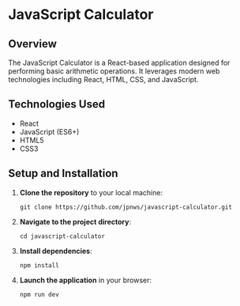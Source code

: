 # JavaScript Calculator

## Overview

The JavaScript Calculator is a React-based application designed for performing
basic arithmetic operations. It leverages modern web technologies including
React, HTML, CSS, and JavaScript.

## Technologies Used

- React
- JavaScript (ES6+)
- HTML5
- CSS3

## Setup and Installation

1. **Clone the repository** to your local machine:

   ```
   git clone https://github.com/jpnws/javascript-calculator.git
   ```

2. **Navigate to the project directory**:

   ```
   cd javascript-calculator
   ```

3. **Install dependencies**:

   ```
   npm install
   ```

4. **Launch the application** in your browser:

   ```
   npm run dev
   ```
